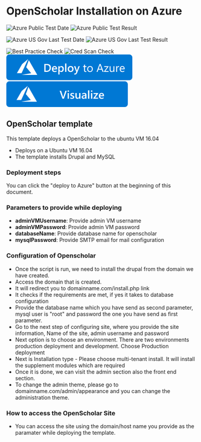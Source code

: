 # OpenScholar Installation on Azure

![Azure Public Test Date](https://azurequickstartsservice.blob.core.windows.net/badges/OpenScholar/PublicLastTestDate.svg)
![Azure Public Test Result](https://azurequickstartsservice.blob.core.windows.net/badges/OpenScholar/PublicDeployment.svg)

![Azure US Gov Last Test Date](https://azurequickstartsservice.blob.core.windows.net/badges/OpenScholar/FairfaxLastTestDate.svg)
![Azure US Gov Last Test Result](https://azurequickstartsservice.blob.core.windows.net/badges/OpenScholar/FairfaxDeployment.svg)

![Best Practice Check](https://azurequickstartsservice.blob.core.windows.net/badges/OpenScholar/BestPracticeResult.svg)
![Cred Scan Check](https://azurequickstartsservice.blob.core.windows.net/badges/OpenScholar/CredScanResult.svg)
[![Deploy To Azure](https://raw.githubusercontent.com/Azure/azure-quickstart-templates/master/1-CONTRIBUTION-GUIDE/images/deploytoazure.svg?sanitize=true)]("https://portal.azure.com/#create/Microsoft.Template/uri/https%3A%2F%2Fraw.githubusercontent.com%2FAzure%2Fazure-quickstart-templates%2Fmaster%2FOpenScholar%2Fazuredeploy.json")  [![Visualize](https://raw.githubusercontent.com/Azure/azure-quickstart-templates/master/1-CONTRIBUTION-GUIDE/images/visualizebutton.svg?sanitize=true)]("http://armviz.io/#/?load=https%3A%2F%2Fraw.githubusercontent.com%2FAzure%2Fazure-quickstart-templates%2Fmaster%2FOpenScholar%2Fazuredeploy.json")

## OpenScholar template 

This template deploys a OpenScholar to the ubuntu VM 16.04
* Deploys on a Ubuntu VM 16.04
* The template installs Drupal and MySQL

### Deployment steps

You can click the "deploy to Azure" button at the beginning of this document.

### Parameters to provide while deploying

+ **adminVMUsername**: Provide admin VM username
+ **adminVMPassword**: Provide admin VM password
+ **databaseName**: Provide database name for openscholar
+ **mysqlPassword**: Provide SMTP email for mail configuration

### Configuration of Openscholar 

* Once the script is run, we need to install the drupal from the domain we have created.
* Access the domain that is created.
* It will redirect you to domainname.com/install.php link
* It checks if the requirements are met, if yes it takes to database configuration
* Provide the database name which you have send as second parameter, mysql user is "root" and password the one you have send as first parameter.
* Go to the next step of configuring site, where you provide the site information, Name of the site, admin username and password
* Next option is to choose an environment. There are two environments production deployment and development. Choose Production deployment
* Next is Installation type - Please choose multi-tenant install. It will install the supplement modules which are required
* Once it is done, we can visit the admin section also the front end section.
* To change the admin theme, please go to domainname.com/admin/appearance and you can change the administration theme.

### How to access the OpenScholar Site
* You can access the site using the domain/host name you provide as the paramater while deploying the template. 


